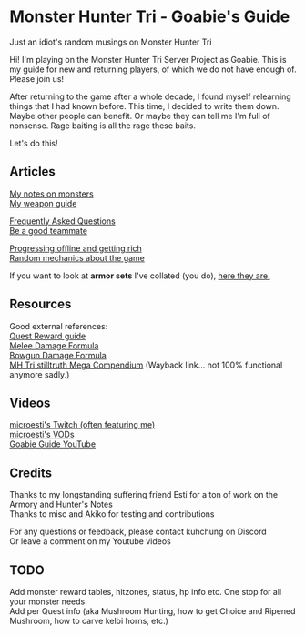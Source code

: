 # Monster Hunter Tri - Goabie's Guide
Just an idiot's random musings on Monster Hunter Tri

Hi! I'm playing on the Monster Hunter Tri Server Project as Goabie. This is my guide for new and returning players, of which we do not have enough of. Please join us!

After returning to the game after a whole decade, I found myself relearning things that I had known before. This time, I decided to write them down. Maybe other people can benefit. Or maybe they can tell me I'm full of nonsense. Rage baiting is all the rage these baits.

Let's do this!

## Articles
[My notes on monsters](pages/hunters-notes/index.md)  
[My weapon guide](pages/weapon-guide)  

[Frequently Asked Questions](pages/FAQ.md)  
[Be a good teammate](pages/Being-a-Good-Teammate.md)  

[Progressing offline and getting rich](pages/Running-the-Moga-Business.md)  
[Random mechanics about the game](pages/Misc.md)  

If you want to look at **armor sets** I've collated (you do), [here they are.](pages/armory/index.md)

## Resources
Good external references:  
[Quest Reward guide](https://gamefaqs.gamespot.com/wii/943655-monster-hunter-tri/faqs/60448)  
[Melee Damage Formula](https://gamefaqs.gamespot.com/wii/943655-monster-hunter-tri/faqs/59207)  
[Bowgun Damage Formula](https://gamefaqs.gamespot.com/wii/943655-monster-hunter-tri/faqs/59704)  
[MH Tri stilltruth Mega Compendium](http://web.archive.org/web/20130407144830/http://mhtri.stilltruth.com/monsters.php)  (Wayback link... not 100% functional anymore sadly.)

## Videos
[microesti's Twitch (often featuring me)](https://www.twitch.tv/microesti)  
[microesti's VODs](https://www.youtube.com/playlist?list=PL8je__JHk_lddoDGciGm48IEmH8239dfp)  
[Goabie Guide YouTube](https://www.youtube.com/@GoabieGuide-st2gw/videos)  

## Credits
Thanks to my longstanding suffering friend Esti for a ton of work on the Armory and Hunter's Notes  
Thanks to misc and Akiko for testing and contributions  

For any questions or feedback, please contact kuhchung on Discord  
Or leave a comment on my Youtube videos

## TODO
Add monster reward tables, hitzones, status, hp info etc.  One stop for all your monster needs.  
Add per Quest info (aka Mushroom Hunting, how to get Choice and Ripened Mushroom, how to carve kelbi horns, etc.)
